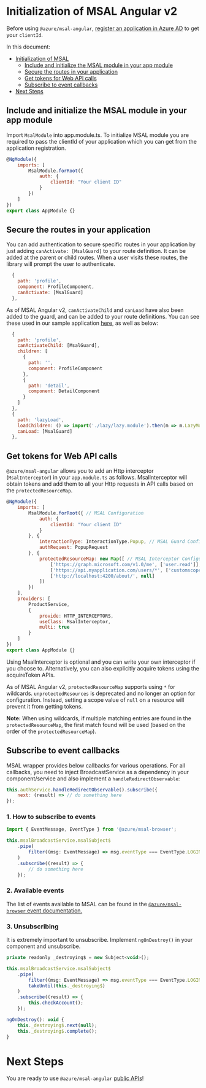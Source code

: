# Initialization of MSAL Angular v2

Before using `@azure/msal-angular`, [register an application in Azure AD](https://docs.microsoft.com/azure/active-directory/develop/quickstart-register-app) to get your `clientId`.

In this document:
- [Initialization of MSAL](#initialization-of-msal-angular)
    - [Include and initialize the MSAL module in your app module](#include-and-initialize-the-msal-module-in-your-app-module)
    - [Secure the routes in your application](#secure-the-routes-in-your-application)
    - [Get tokens for Web API calls](#get-tokens-for-web-api-calls)
    - [Subscribe to event callbacks](#subscribe-to-event-callbacks)
- [Next Steps](#next-steps)



## Include and initialize the MSAL module in your app module

Import `MsalModule` into app.module.ts. To initialize MSAL module you are required to pass the clientId of your application which you can get from the application registration.

```js
@NgModule({
    imports: [
        MsalModule.forRoot({
            auth: {
                clientId: "Your client ID"
            }
        })
    ]
})
export class AppModule {}
```

## Secure the routes in your application

You can add authentication to secure specific routes in your application by just adding `canActivate: [MsalGuard]` to your route definition. It can be added at the parent or child routes. When a user visits these routes, the library will prompt the user to authenticate.

```js
  {
    path: 'profile',
    component: ProfileComponent,
    canActivate: [MsalGuard]
  },
```

As of MSAL Angular v2, `canActivateChild` and `canLoad` have also been added to the guard, and can be added to your route definitions. You can see these used in our sample application [here](https://github.com/AzureAD/microsoft-authentication-library-for-js/blob/dev/samples/msal-angular-v2-samples/angular11-sample-app/src/app/app-routing.module.ts), as well as below: 

```js
  {
    path: 'profile',
    canActivateChild: [MsalGuard],
    children: [
      {
        path: '',
        component: ProfileComponent
      },
      {
        path: 'detail',
        component: DetailComponent
      }
    ]
  },
  { 
    path: 'lazyLoad', 
    loadChildren: () => import('./lazy/lazy.module').then(m => m.LazyModule),
    canLoad: [MsalGuard]
  },
```

## Get tokens for Web API calls

`@azure/msal-angular` allows you to add an Http interceptor (`MsalInterceptor`) in your `app.module.ts` as follows. MsalInterceptor will obtain tokens and add them to all your Http requests in API calls based on the `protectedResourceMap`.

```js
@NgModule({
    imports: [
        MsalModule.forRoot({ // MSAL Configuration
            auth: {
                clientId: "Your client ID"
            }
        }, {
            interactionType: InteractionType.Popup, // MSAL Guard Configuration
            authRequest: PopupRequest
        }, {
            protectedResourceMap: new Map([ // MSAL Interceptor Configuration
                ['https://graph.microsoft.com/v1.0/me', ['user.read']],
                ['https://api.myapplication.com/users/*', ['customscope.read']],
                ['http://localhost:4200/about/', null] 
            ])
        })
    ],
    providers: [
        ProductService, 
        {
            provide: HTTP_INTERCEPTORS,
            useClass: MsalInterceptor,
            multi: true
        }
    ]
})
export class AppModule {}
```

Using MsalInterceptor is optional and you can write your own interceptor if you choose to. Alternatively, you can also explicitly acquire tokens using the acquireToken APIs.

As of MSAL Angular v2, `protectedResourceMap` supports using `*` for wildcards. `unprotectedResources` is deprecated and no longer an option for configuration. Instead, setting a scope value of `null` on a resource will prevent it from getting tokens.

**Note:** When using wildcards, if multiple matching entries are found in the `protectedResourceMap`, the first match found will be used (based on the order of the `protectedResourceMap`).

## Subscribe to event callbacks

MSAL wrapper provides below callbacks for various operations. For all callbacks, you need to inject BroadcastService as a dependency in your component/service and also implement a `handleRedirectObservable`:

```js
this.authService.handleRedirectObservable().subscribe({
    next: (result) => // do something here
});
```

### 1. How to subscribe to events

```js
import { EventMessage, EventType } from '@azure/msal-browser';

this.msalBroadcastService.msalSubject$
    .pipe(
        filter((msg: EventMessage) => msg.eventType === EventType.LOGIN_SUCCESS)
    )
    .subscribe((result) => {
        // do something here
    });
```

### 2. Available events

The list of events available to MSAL can be found in the [`@azure/msal-browser` event documentation.](https://github.com/AzureAD/microsoft-authentication-library-for-js/blob/dev/lib/msal-browser/docs/events.md)

### 3. Unsubscribing

It is extremely important to unsubscribe. Implement `ngOnDestroy()` in your component and unsubscribe.

```js
private readonly _destroying$ = new Subject<void>();

this.msalBroadcastService.msalSubject$
    .pipe(
        filter((msg: EventMessage) => msg.eventType === EventType.LOGIN_SUCCESS),
        takeUntil(this._destroying$)
    )
    .subscribe((result) => {
        this.checkAccount();
    });

ngOnDestroy(): void {
    this._destroying$.next(null);
    this._destroying$.complete();
}
```

# Next Steps

You are ready to use `@azure/msal-angular` [public APIs](https://github.com/AzureAD/microsoft-authentication-library-for-js/blob/dev/lib/msal-angular/docs/v2-docs/public-apis.md)!
